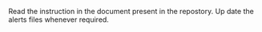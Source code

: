 Read the instruction in the document present in the repostory.
Up date the alerts files whenever required.
